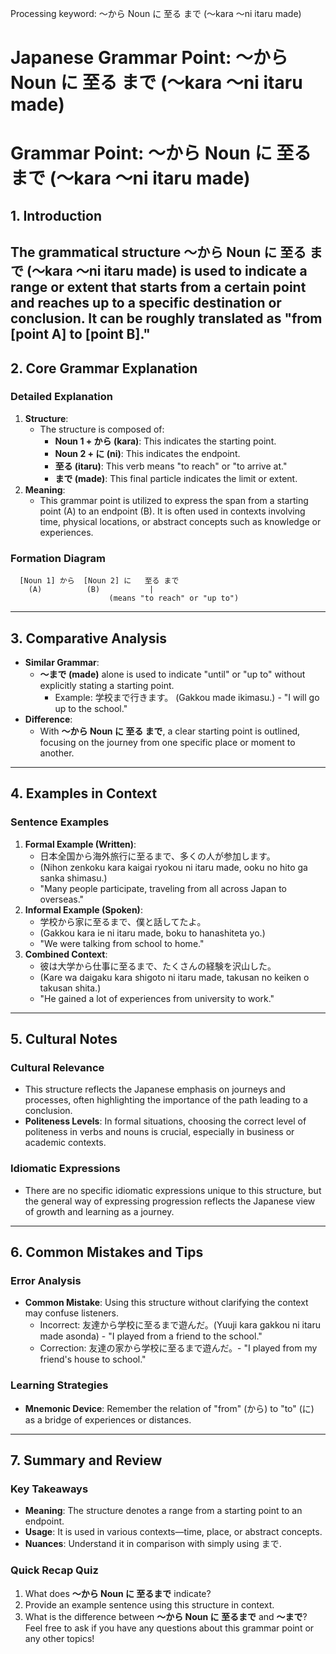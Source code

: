 Processing keyword: ～から Noun に 至る まで (〜kara 〜ni itaru made)
# Japanese Grammar Point: ～から Noun に 至る まで (〜kara 〜ni itaru made)
# Grammar Point: ～から Noun に 至る まで (〜kara 〜ni itaru made)
## 1. Introduction
The grammatical structure **～から Noun に 至る まで** (〜kara 〜ni itaru made) is used to indicate a range or extent that starts from a certain point and reaches up to a specific destination or conclusion. It can be roughly translated as "from [point A] to [point B]."
---
## 2. Core Grammar Explanation
### Detailed Explanation
1. **Structure**: 
   - The structure is composed of:
     - **Noun 1 + から (kara)**: This indicates the starting point.
     - **Noun 2 + に (ni)**: This indicates the endpoint.
     - **至る (itaru)**: This verb means "to reach" or "to arrive at."
     - **まで (made)**: This final particle indicates the limit or extent.
2. **Meaning**: 
   - This grammar point is utilized to express the span from a starting point (A) to an endpoint (B). It is often used in contexts involving time, physical locations, or abstract concepts such as knowledge or experiences.
### Formation Diagram
```plaintext
  [Noun 1] から  [Noun 2] に   至る まで  
    (A)          (B)           | 
                      (means "to reach" or "up to")
```
---
## 3. Comparative Analysis
- **Similar Grammar**: 
  - **〜まで (made)** alone is used to indicate "until" or "up to" without explicitly stating a starting point.
    - Example: 学校まで行きます。 (Gakkou made ikimasu.) - "I will go up to the school."
- **Difference**: 
  - With **～から Noun に 至る まで**, a clear starting point is outlined, focusing on the journey from one specific place or moment to another.
---
## 4. Examples in Context
### Sentence Examples
1. **Formal Example (Written)**: 
   - 日本全国から海外旅行に至るまで、多くの人が参加します。
   - (Nihon zenkoku kara kaigai ryokou ni itaru made, ooku no hito ga sanka shimasu.)
   - "Many people participate, traveling from all across Japan to overseas."
2. **Informal Example (Spoken)**: 
   - 学校から家に至るまで、僕と話してたよ。
   - (Gakkou kara ie ni itaru made, boku to hanashiteta yo.)
   - "We were talking from school to home."
3. **Combined Context**: 
   - 彼は大学から仕事に至るまで、たくさんの経験を沢山した。
   - (Kare wa daigaku kara shigoto ni itaru made, takusan no keiken o takusan shita.)
   - "He gained a lot of experiences from university to work."
---
## 5. Cultural Notes
### Cultural Relevance
- This structure reflects the Japanese emphasis on journeys and processes, often highlighting the importance of the path leading to a conclusion.
- **Politeness Levels**: In formal situations, choosing the correct level of politeness in verbs and nouns is crucial, especially in business or academic contexts.
### Idiomatic Expressions
- There are no specific idiomatic expressions unique to this structure, but the general way of expressing progression reflects the Japanese view of growth and learning as a journey.
---
## 6. Common Mistakes and Tips
### Error Analysis
- **Common Mistake**: Using this structure without clarifying the context may confuse listeners.
  - Incorrect: 友達から学校に至るまで遊んだ。(Yuuji kara gakkou ni itaru made asonda) - "I played from a friend to the school."
  - Correction: 友達の家から学校に至るまで遊んだ。- "I played from my friend's house to school."
### Learning Strategies
- **Mnemonic Device**: Remember the relation of "from" (から) to "to" (に) as a bridge of experiences or distances.
---
## 7. Summary and Review
### Key Takeaways
- **Meaning**: The structure denotes a range from a starting point to an endpoint.
- **Usage**: It is used in various contexts—time, place, or abstract concepts.
- **Nuances**: Understand it in comparison with simply using まで.
### Quick Recap Quiz
1. What does **～から Noun に 至るまで** indicate?
2. Provide an example sentence using this structure in context.
3. What is the difference between **～から Noun に 至るまで** and **～まで**? 
Feel free to ask if you have any questions about this grammar point or any other topics!
